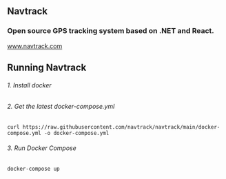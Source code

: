 ## Navtrack
### Open source GPS tracking system based on .NET and React.
www.navtrack.com


## Running Navtrack

###### 1. Install docker
###### 2. Get the latest docker-compose.yml
```
curl https://raw.githubusercontent.com/navtrack/navtrack/main/docker-compose.yml -o docker-compose.yml
```
###### 3. Run Docker Compose
```
docker-compose up
```
